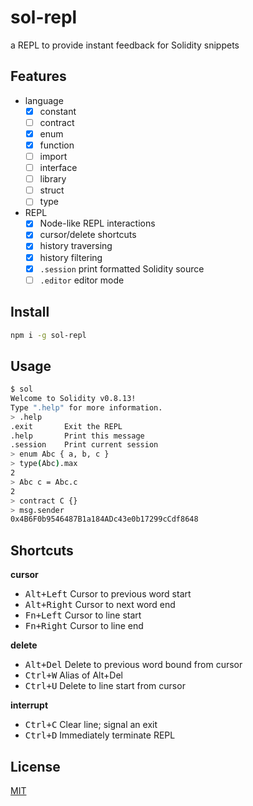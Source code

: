 # sol-repl

a REPL to provide instant feedback for Solidity snippets

## Features

* language
  * [x] constant
  * [ ] contract
  * [x] enum
  * [x] function
  * [ ] import
  * [ ] interface
  * [ ] library
  * [ ] struct
  * [ ] type
* REPL
  * [x] Node-like REPL interactions
  * [x] cursor/delete shortcuts
  * [x] history traversing
  * [x] history filtering
  * [x] `.session` print formatted Solidity source
  * [ ] `.editor` editor mode

## Install

```sh
npm i -g sol-repl
```

## Usage

```sh
$ sol
Welcome to Solidity v0.8.13!
Type ".help" for more information.
> .help
.exit       Exit the REPL
.help       Print this message
.session    Print current session
> enum Abc { a, b, c }
> type(Abc).max
2
> Abc c = Abc.c
2
> contract C {}
> msg.sender
0x4B6F0b9546487B1a184ADc43e0b17299cCdf8648
```

## Shortcuts

**cursor**

* <kbd>Alt+Left</kbd>   Cursor to previous word start
* <kbd>Alt+Right</kbd>  Cursor to next word end
* <kbd>Fn+Left</kbd>    Cursor to line start
* <kbd>Fn+Right</kbd>   Cursor to line end

**delete**

* <kbd>Alt+Del</kbd>    Delete to previous word bound from cursor
* <kbd>Ctrl+W</kbd>     Alias of Alt+Del
* <kbd>Ctrl+U</kbd>     Delete to line start from cursor

**interrupt**

* <kbd>Ctrl+C</kbd>     Clear line; signal an exit
* <kbd>Ctrl+D</kbd>     Immediately terminate REPL

## License

[MIT](./LICENSE)
